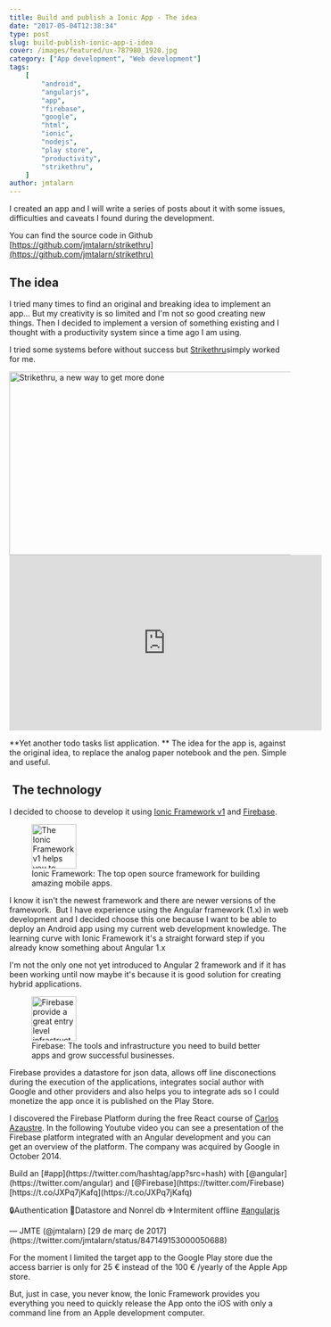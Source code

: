 ```yaml
---
title: Build and publish a Ionic App - The idea
date: "2017-05-04T12:38:34"
type: post
slug: build-publish-ionic-app-i-idea
cover: /images/featured/ux-787980_1920.jpg
category: ["App development", "Web development"]
tags:
    [
        "android",
        "angularjs",
        "app",
        "firebase",
        "google",
        "html",
        "ionic",
        "nodejs",
        "play store",
        "productivity",
        "strikethru",
    ]
author: jmtalarn
---
```


I created an app and I will write a series of posts about it with some issues, difficulties and caveats I found during the development.

You can find the source code in Github [https://github.com/jmtalarn/strikethru](https://github.com/jmtalarn/strikethru)

<!--more-->

<h2>The idea</h2>
I tried many times to find an original and breaking idea to implement an app... But my creativity is so limited and I'm not so good creating new things. Then I decided to implement a version of something existing and I thought with a productivity system since a time ago I am using.

I tried some systems before without success but [Strikethru](http://striketh.ru/)simply worked for me.

<img src="../images/2017-04-27-09_59_06-Strikethru.png" alt="Strikethru, a new way to get more done" width="786" height="329" />

<iframe src="https://www.youtube.com/embed/T4M8JfArx6I?rel=0" width="560" height="315" frameborder="0" allowfullscreen="allowfullscreen"></iframe>

**Yet another todo tasks list application. ** The idea for the app is, against the original idea, to replace the analog paper notebook and the pen. Simple and useful.

<h2 id="technology"> The technology</h2>

I decided to choose to develop it using [Ionic Framework v1](https://ionicframework.com/) and [Firebase](https://firebase.google.com/).

<figure><img src="../images/1200px-Ionic_Logo.svg.png" style="height: 5rem; width:auto" alt="The Ionic Framework v1 helps you to create hybrid mobile apps" /> <figcaption>Ionic Framework: The top open source framework for building amazing mobile apps.</figcaption></figure>

I know it isn't the newest framework and there are newer versions of the framework.  But I have experience using the Angular framework (1.x) in web development and I decided choose this one because I want to be able to deploy an Android app using my current web development knowledge. The learning curve with Ionic Framework it's a straight forward step if you already know something about Angular 1.x

I'm not the only one not yet introduced to Angular 2 framework and if it has been working until now maybe it's because it is good solution for creating hybrid applications.

<figure><img src="../images/image00.png" style="height: 5rem; width:auto" alt="Firebase provide a great entry level infrastructure to provide a greatful backend to your apps."/>
<figcaption> Firebase: The tools and infrastructure you need to build better apps and grow successful businesses.</figcaption></figure>

Firebase provides a datastore for json data, allows off line disconections during the execution of the applications, integrates social author with Google and other providers and also helps you to integrate ads so I could monetize the app once it is published on the Play Store.

I discovered the Firebase Platform during the free React course of [Carlos Azaustre](http://carlosazaustre.es/blog). In the following Youtube video you can see a presentation of the Firebase platform integrated with an Angular development and you can get an overview of the platform. The company was acquired by Google in October 2014.

<twitter-tweet>
<p>Build an [#app](https://twitter.com/hashtag/app?src=hash) with [@angular](https://twitter.com/angular) and [@Firebase](https://twitter.com/Firebase) [https://t.co/JXPq7jKafq](https://t.co/JXPq7jKafq)

🔒Authentication
💾Datastore and Nonrel db
✈Intermitent offline [#angularjs](https://twitter.com/hashtag/angularjs?src=hash)

</p>
— JMTE (@jmtalarn) [29 de març de 2017](https://twitter.com/jmtalarn/status/847149153000050688)

</twitter-tweet>

For the moment I limited the target app to the Google Play store due the access barrier is only for 25 € instead of the 100 € /yearly of the Apple App store.

But, just in case, you never know, the Ionic Framework provides you everything you need to quickly release the App onto the iOS with only a command line from an Apple development computer.
